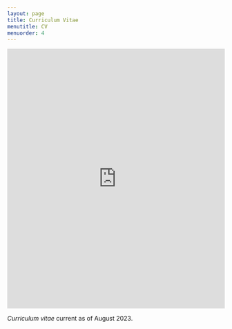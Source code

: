 ```yaml
---
layout: page
title: Curriculum Vitae
menutitle: CV
menuorder: 4
---
```


<iframe width="100%" height="600" src="https://www.docdroid.net/dchdrnI/s-bodek-cv-aug2023-pdf" frameborder="0" allowtransparency allowfullscreen></iframe>
<!--<iframe width="100%" height="600" src="https://www.docdroid.net/C07WvZs/s-bodek-cv-nov2022-pdf" frameborder="0" allowtransparency allowfullscreen></iframe>-->


*Curriculum vitae* current as of August 2023.
